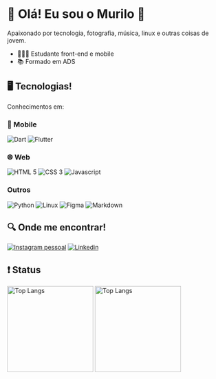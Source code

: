 # 🌙 Olá! Eu sou o Murilo 👋

Apaixonado por tecnologia, fotografia, música, linux e outras coisas de jovem.

- 🧑🏻‍💻 Estudante front-end e mobile
- 📚 Formado em ADS

## 🖥️ Tecnologias&excl;

Conhecimentos em:

### 📱 Mobile

![Dart](https://img.shields.io/badge/Dart-%230175C2?style=for-the-badge&logo=dart&logoColor=w)
![Flutter](https://img.shields.io/badge/Flutter-02569B?style=for-the-badge&logo=flutter&logoColor=w)

### 🌐 Web

![HTML 5](https://img.shields.io/badge/HTML5-E34F26?style=for-the-badge&logo=html5&logoColor=white)
![CSS 3](https://img.shields.io/badge/CSS3-1572B6?style=for-the-badge&logo=css3&logoColor=white)
![Javascript](https://img.shields.io/badge/JavaScript-F7DF1E?style=for-the-badge&logo=javascript&logoColor=black)

### Outros

![Python](https://img.shields.io/badge/Python-14354C?style=for-the-badge&logo=python&logoColor=white)
![Linux](https://img.shields.io/badge/Linux-FCC624?style=for-the-badge&logo=linux&logoColor=black)
![Figma](https://img.shields.io/badge/Figma-F24E1E?style=for-the-badge&logo=figma&logoColor=white)
![Markdown](https://img.shields.io/badge/Markdown-000000?style=for-the-badge&logo=markdown&logoColor=w)

## 🔍 Onde me encontrar&excl;

[![Instagram pessoal](https://img.shields.io/badge/Instagram-E4405F?style=for-the-badge&logo=instagram&logoColor=white)](https://www.instagram.com/muliro_sh/)
[![Linkedin](https://img.shields.io/badge/LinkedIn-0A66C2?style=for-the-badge&logo=linkedin-white&logoColor=white)](https://www.linkedin.com/in/murilomonte/)

## ❗ Status

<img style="height: 200px" src="https://github-readme-stats.vercel.app/api?username=murilomonte&show_icons=true&theme=catppuccin_mocha" alt="Top Langs"> <img style="height: 200px" src="https://github-readme-stats.vercel.app/api/top-langs/?username=murilomonte&layout=compact&theme=catppuccin_mocha" alt="Top Langs">
